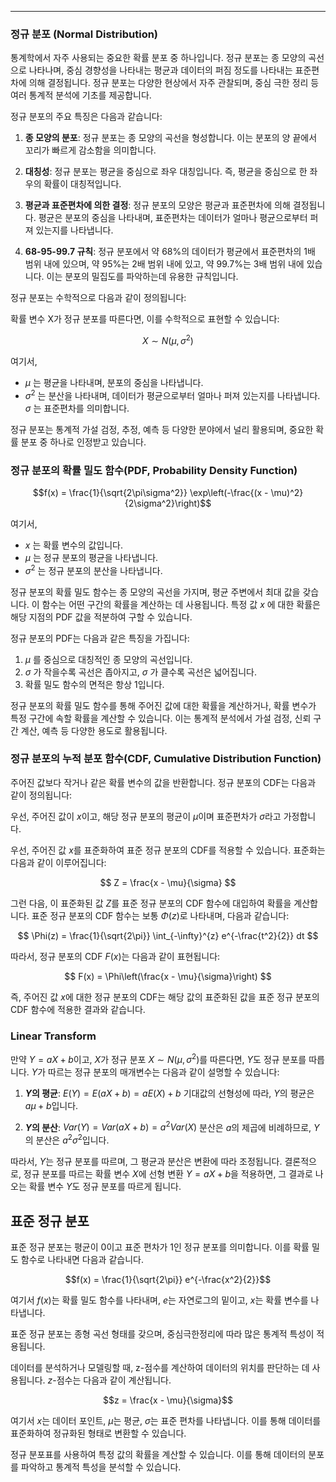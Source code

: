 
---
### 정규 분포 (Normal Distribution)
통계학에서 자주 사용되는 중요한 확률 분포 중 하나입니다. 정규 분포는 종 모양의 곡선으로 나타나며, 중심 경향성을 나타내는 평균과 데이터의 퍼짐 정도를 나타내는 표준편차에 의해 결정됩니다. 정규 분포는 다양한 현상에서 자주 관찰되며, 중심 극한 정리 등 여러 통계적 분석에 기초를 제공합니다.

정규 분포의 주요 특징은 다음과 같습니다:

1. **종 모양의 분포**: 정규 분포는 종 모양의 곡선을 형성합니다. 이는 분포의 양 끝에서 꼬리가 빠르게 감소함을 의미합니다.

2. **대칭성**: 정규 분포는 평균을 중심으로 좌우 대칭입니다. 즉, 평균을 중심으로 한 좌우의 확률이 대칭적입니다.

3. **평균과 표준편차에 의한 결정**: 정규 분포의 모양은 평균과 표준편차에 의해 결정됩니다. 평균은 분포의 중심을 나타내며, 표준편차는 데이터가 얼마나 평균으로부터 퍼져 있는지를 나타냅니다.

4. **68-95-99.7 규칙**: 정규 분포에서 약 68%의 데이터가 평균에서 표준편차의 1배 범위 내에 있으며, 약 95%는 2배 범위 내에 있고, 약 99.7%는 3배 범위 내에 있습니다. 이는 분포의 밀집도를 파악하는데 유용한 규칙입니다.

정규 분포는 수학적으로 다음과 같이 정의됩니다:

확률 변수 X가 정규 분포를 따른다면, 이를 수학적으로 표현할 수 있습니다:

$$X \sim N(\mu, \sigma^2)$$ 

여기서,
- $\mu$ 는 평균을 나타내며, 분포의 중심을 나타냅니다.
- $\sigma^2$ 는 분산을 나타내며, 데이터가 평균으로부터 얼마나 퍼져 있는지를 나타냅니다. $\sigma$ 는 표준편차를 의미합니다.

정규 분포는 통계적 가설 검정, 추정, 예측 등 다양한 분야에서 널리 활용되며, 중요한 확률 분포 중 하나로 인정받고 있습니다.


### 정규 분포의 확률 밀도 함수(PDF, Probability Density Function)

$$f(x) = \frac{1}{\sqrt{2\pi\sigma^2}} \exp\left(-\frac{(x - \mu)^2}{2\sigma^2}\right)$$ 

여기서,
- $x$ 는 확률 변수의 값입니다.
- $\mu$ 는 정규 분포의 평균을 나타냅니다.
- $\sigma^2$ 는 정규 분포의 분산을 나타냅니다.

정규 분포의 확률 밀도 함수는 종 모양의 곡선을 가지며, 평균 주변에서 최대 값을 갖습니다. 이 함수는 어떤 구간의 확률을 계산하는 데 사용됩니다. 특정 값 $x$ 에 대한 확률은 해당 지점의 PDF 값을 적분하여 구할 수 있습니다.

정규 분포의 PDF는 다음과 같은 특징을 가집니다:
1. $\mu$ 를 중심으로 대칭적인 종 모양의 곡선입니다.
2. $\sigma$ 가 작을수록 곡선은 좁아지고, $\sigma$ 가 클수록 곡선은 넓어집니다.
3. 확률 밀도 함수의 면적은 항상 1입니다.

정규 분포의 확률 밀도 함수를 통해 주어진 값에 대한 확률을 계산하거나, 확률 변수가 특정 구간에 속할 확률을 계산할 수 있습니다. 이는 통계적 분석에서 가설 검정, 신뢰 구간 계산, 예측 등 다양한 용도로 활용됩니다.

### 정규 분포의 누적 분포 함수(CDF, Cumulative Distribution Function)

주어진 값보다 작거나 같은 확률 변수의 값을 반환합니다. 정규 분포의 CDF는 다음과 같이 정의됩니다:

우선, 주어진 값이 $x$이고, 해당 정규 분포의 평균이 $\mu$이며 표준편차가 $\sigma$라고 가정합니다.

우선, 주어진 값 $x$를 표준화하여 표준 정규 분포의 CDF를 적용할 수 있습니다. 표준화는 다음과 같이 이루어집니다:

$$
Z = \frac{x - \mu}{\sigma}
$$

그런 다음, 이 표준화된 값 $Z$를 표준 정규 분포의 CDF 함수에 대입하여 확률을 계산합니다. 표준 정규 분포의 CDF 함수는 보통 $\Phi(z)$로 나타내며, 다음과 같습니다:

$$
\Phi(z) = \frac{1}{\sqrt{2\pi}} \int_{-\infty}^{z} e^{-\frac{t^2}{2}} dt
$$

따라서, 정규 분포의 CDF $F(x)$는 다음과 같이 표현됩니다:

$$
F(x) = \Phi\left(\frac{x - \mu}{\sigma}\right)
$$

즉, 주어진 값 $x$에 대한 정규 분포의 CDF는 해당 값의 표준화된 값을 표준 정규 분포의 CDF 함수에 적용한 결과와 같습니다.

### Linear Transform

만약 $Y = aX + b$이고, $X$가 정규 분포 $X \sim N(\mu, \sigma^2)$를 따른다면, $Y$도 정규 분포를 따릅니다. $Y$가 따르는 정규 분포의 매개변수는 다음과 같이 설명할 수 있습니다:

1. **$Y$의 평균**:
   $E(Y) = E(aX + b) = aE(X) + b$
   기대값의 선형성에 따라, $Y$의 평균은 $a \mu + b$입니다.

2. **$Y$의 분산**:
   $Var(Y) = Var(aX + b) = a^2Var(X)$
   분산은 $a$의 제곱에 비례하므로, $Y$의 분산은 $a^2 \sigma^2$입니다.

따라서, $Y$는 정규 분포를 따르며, 그 평균과 분산은 변환에 따라 조정됩니다. 결론적으로, 정규 분포를 따르는 확률 변수 $X$에 선형 변환 $Y = aX + b$을 적용하면, 그 결과로 나오는 확률 변수 $Y$도 정규 분포를 따르게 됩니다.


## 표준 정규 분포

표준 정규 분포는 평균이 0이고 표준 편차가 1인 정규 분포를 의미합니다. 이를 확률 밀도 함수로 나타내면 다음과 같습니다.

$$f(x) = \frac{1}{\sqrt{2\pi}} e^{-\frac{x^2}{2}}$$

여기서 $f(x)$는 확률 밀도 함수를 나타내며, $e$는 자연로그의 밑이고, $x$는 확률 변수를 나타냅니다.

표준 정규 분포는 종형 곡선 형태를 갖으며, 중심극한정리에 따라 많은 통계적 특성이 적용됩니다.

데이터를 분석하거나 모델링할 때, z-점수를 계산하여 데이터의 위치를 판단하는 데 사용됩니다. $z$-점수는 다음과 같이 계산됩니다.

$$z = \frac{x - \mu}{\sigma}$$

여기서 $x$는 데이터 포인트, $\mu$는 평균, $\sigma$는 표준 편차를 나타냅니다. 이를 통해 데이터를 표준화하여 정규화된 형태로 변환할 수 있습니다.

정규 분포표를 사용하여 특정 값의 확률을 계산할 수 있습니다. 이를 통해 데이터의 분포를 파악하고 통계적 특성을 분석할 수 있습니다.